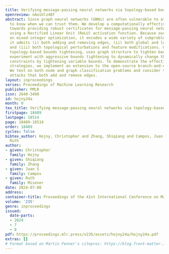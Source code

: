 ```yaml
---
title: Verifying message-passing neural networks via topology-based bounds tightening
openreview: nAoiUlz4Bf
abstract: Since graph neural networks (GNNs) are often vulnerable to attack, we need
  to know when we can trust them. We develop a computationally effective approach
  towards providing robust certificates for message-passing neural networks (MPNNs)
  using a Rectified Linear Unit (ReLU) activation function. Because our work builds
  on mixed-integer optimization, it encodes a wide variety of subproblems, for example
  it admits (i) both adding and removing edges, (ii) both global and local budgets,
  and (iii) both topological perturbations and feature modifications. Our key technology,
  topology-based bounds tightening, uses graph structure to tighten bounds. We also
  experiment with aggressive bounds tightening to dynamically change the optimization
  constraints by tightening variable bounds. To demonstrate the effectiveness of these
  strategies, we implement an extension to the open-source branch-and-cut solver SCIP.
  We test on both node and graph classification problems and consider topological
  attacks that both add and remove edges.
layout: inproceedings
series: Proceedings of Machine Learning Research
publisher: PMLR
issn: 2640-3498
id: hojny24a
month: 0
tex_title: Verifying message-passing neural networks via topology-based bounds tightening
firstpage: 18489
lastpage: 18514
page: 18489-18514
order: 18489
cycles: false
bibtex_author: Hojny, Christopher and Zhang, Shiqiang and Campos, Juan S and Misener,
  Ruth
author:
- given: Christopher
  family: Hojny
- given: Shiqiang
  family: Zhang
- given: Juan S
  family: Campos
- given: Ruth
  family: Misener
date: 2024-07-08
address:
container-title: Proceedings of the 41st International Conference on Machine Learning
volume: '235'
genre: inproceedings
issued:
  date-parts:
  - 2024
  - 7
  - 8
pdf: https://proceedings.mlr.press/v235/assets/hojny24a/hojny24a.pdf
extras: []
# Format based on Martin Fenner's citeproc: https://blog.front-matter.io/posts/citeproc-yaml-for-bibliographies/
---
```

